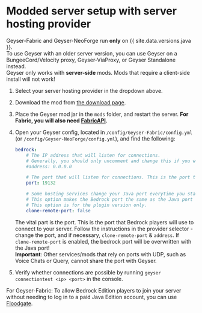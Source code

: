
# Modded server setup with server hosting provider

<div class="alert alert-warning" role="alert">
	Geyser-Fabric and Geyser-NeoForge run <b>only</b> on {{ site.data.versions.java }}. <br>
To use Geyser with an older server version, you can use Geyser on a BungeeCord/Velocity proxy, Geyser-ViaProxy, or Geyser Standalone instead. 
 </div>

<div class="alert alert-info" role="alert">
    Geyser only works with <b>server-side</b> mods. Mods that require a client-side install will not work!
</div>

1. Select your server hosting provider in the dropdown above.
2. Download the mod from [the download page](https://geysermc.org/download#geyser).
3. Place the Geyser mod jar in the `mods` folder, and restart the server. **For Fabric, you will also need [FabricAPI](https://modrinth.com/mod/fabric-api).**
4. Open your Geyser config, located in `/config/Geyser-Fabric/config.yml` (or `/config/Geyser-NeoForge/config.yml`), and find the following:

    ```yaml
    bedrock: 
        # The IP address that will listen for connections. 
        # Generally, you should only uncomment and change this if you want to limit what IPs can connect to your server. 
        #address: 0.0.0.0 

        # The port that will listen for connections. This is the port that Bedrock players will use to connect to your server.
        port: 19132 

        # Some hosting services change your Java port everytime you start the server and require the same port to be used for Bedrock. 
        # This option makes the Bedrock port the same as the Java port every time you start the server. 
        # This option is for the plugin version only. 
        clone-remote-port: false 
    ``` 
    The vital part is the port. This is the port that Bedrock players will use to connect to your server. 
    Follow the instructions in the provider selector - change the port, and if necessary, `clone-remote-port` & `address`.
    If `clone-remote-port` is enabled, the bedrock port will be overwritten with the Java port! <br>
    **Important**: Other services/mods that rely on ports with UDP, such as Voice Chats or Query, cannot share the port with Geyser.
 
5. Verify whether connections are possible by running `geyser connectiontest <ip> <port>` in the console.

<div class="alert alert-info" role="alert">
    For Geyser-Fabric: To allow Bedrock Edition players to join your server without needing to log in to a paid Java Edition account, you can use <a href="/floodgate/setup/">Floodgate</a>.
</div>